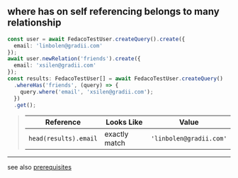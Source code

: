 ## where has on self referencing belongs to many relationship

```typescript
const user = await FedacoTestUser.createQuery().create({
  email: 'linbolen@gradii.com'
});
await user.newRelation('friends').create({
  email: 'xsilen@gradii.com'
});
const results: FedacoTestUser[] = await FedacoTestUser.createQuery()
  .whereHas('friends', (query) => {
    query.where('email', 'xsilen@gradii.com');
  })
  .get();
```


> | Reference | Looks Like | Value |
> | ------ | ----- | ----- |
> | `head(results).email` | exactly match | `'linbolen@gradii.com'` |


----
see also [prerequisites](./prerequisite.md)
